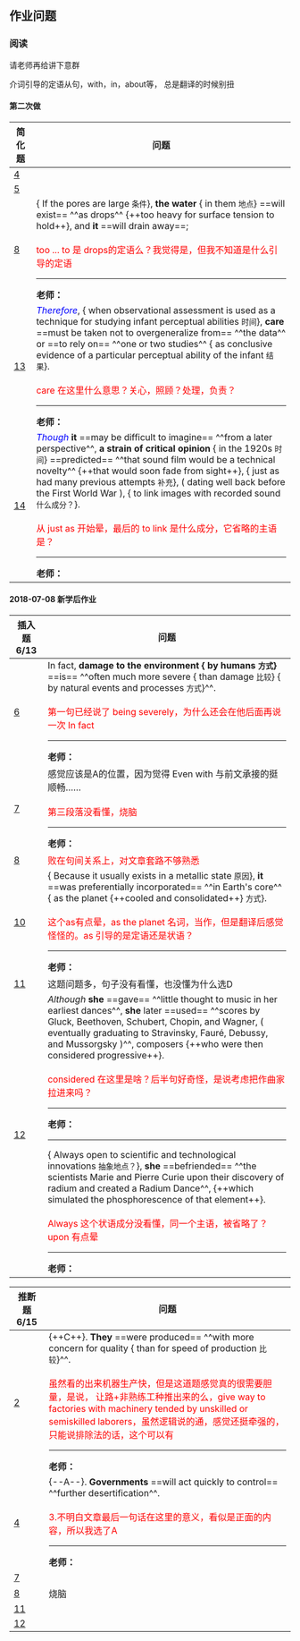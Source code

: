 ## 作业问题

### 阅读

请老师再给讲下意群

介词引导的定语从句，with，in，about等， 总是翻译的时候别扭

#### 第二次做

简化题 | 问题 
------------ | ------------- 
[4](read/simplification#4)         | 
[5](read/simplification#5-a)      |  
[8](read/simplification#8)         |  { If the pores are large `条件`}, **the water**  { in them `地点`} ==will exist== ^^as drops^^ {++too heavy for surface tension to hold++}, and **it** ==will drain away==;    <br><br><font color='red'>too ... to 是 drops的定语么？我觉得是，但我不知道是什么引导的定语</font><hr/>**老师：**
[13](read/simplification#13)     | <font color='Blue'>*Therefore*</font>, { when observational assessment is used as a technique for studying infant perceptual abilities `时间`}, **care** ==must be taken not to overgeneralize from== ^^the data^^ or ==to rely on== ^^one or two studies^^ { as conclusive evidence of a particular perceptual ability of the infant `结果`}.<br><br><font color='red'>care 在这里什么意思？关心，照顾？处理，负责？</font><hr/>**老师：**
[14](read/simplification#14)     | <font color='Blue'>*Though*</font> **it** ==may be difficult to imagine== ^^from a later perspective^^, **a strain of critical opinion** { in the 1920s `时间`} ==predicted== ^^that sound film would be a technical novelty^^ {++that would soon fade from sight++}, { just as had many previous attempts `补充`}, ( dating well back before the First World War ), { to link images with recorded sound `什么成分？`}. <br><br><font color='red'>从 just as 开始晕，最后的 to link 是什么成分，它省略的主语是？</font><hr/>**老师：**


#### 2018-07-08 新学后作业

插入题  6/13 | 问题
------------- | -------------
[6](read/insertion#6)             | In fact, **damage to the environment { by humans `方式`}** ==is== ^^often much more severe { than damage `比较`} { by natural events and processes `方式`}^^. <br><br><font color='red'>第一句已经说了 being severely，为什么还会在他后面再说一次 In fact</font><hr/>**老师：**
[7](read/insertion#7)             | 感觉应该是A的位置，因为觉得 Even with 与前文承接的挺顺畅……<br><br><font color='red'>第三段落没看懂，烧脑</font><hr/>**老师：**
[8](read/insertion#8)             | <font color='red'>败在句间关系上，对文章套路不够熟悉</font>
[10](read/insertion#10)         | { Because it usually exists in a metallic state `原因`}, **it** ==was preferentially incorporated== ^^in Earth's core^^ { as the planet {++cooled and consolidated++} `方式`}.<br><br><font color='red'>这个as有点晕，as the planet  名词，当作，但是翻译后感觉怪怪的。as 引导的是定语还是状语？</font><hr/>**老师：**
[11](read/insertion#11)         | 这题问题多，句子没有看懂，也没懂为什么选D
[12](read/insertion#12)         |  *Although* **she** ==gave== ^^little thought to music in her earliest dances^^, **she** later ==used== ^^scores by Gluck, Beethoven, Schubert, Chopin, and Wagner, ( eventually graduating to Stravinsky, Fauré, Debussy, and Mussorgsky )^^, composers {++who were then considered progressive++}. <br><br><font color='red'>considered 在这里是啥？后半句好奇怪，是说考虑把作曲家拉进来吗？</font><hr/>**老师：**<hr/> { Always open to scientific and technological innovations `抽象地点？`}, **she** ==befriended== ^^the scientists Marie and Pierre Curie upon their discovery of radium and created a Radium Dance^^, {++which simulated the phosphorescence of that element++}. <br><br><font color='red'>Always 这个状语成分没看懂，同一个主语，被省略了？upon 有点晕</font><hr/>**老师：**

推断题 6/15 | 问题
------------- | -------------
[2](read/inference#2)              | {++C++}. **They** ==were produced== ^^with more concern for quality { than for speed of production `比较`}^^.  <br><br><font color='red'>虽然看的出来机器生产快，但是这道题感觉真的很需要胆量，是说， 让路+非熟练工种推出来的么，give way to factories with machinery tended  by unskilled or semiskilled laborers，虽然逻辑说的通，感觉还挺牵强的，只能说排除法的话，这个可以有</font><hr/>**老师：**
[4](read/inference#4)              | {--A--}. **Governments** ==will act quickly to control== ^^further desertification^^. <br><br><font color='red'>3.不明白文章最后一句话在这里的意义，看似是正面的内容，所以我选了A</font><hr/>**老师：**
[7](read/inference#7)              | 
[8](read/inference#8)              | 烧脑
[11](read/inference#11)          | 
[12](read/inference#12)          | 